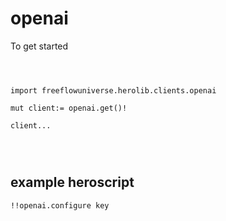 # openai

To get started

```vlang



import freeflowuniverse.herolib.clients.openai

mut client:= openai.get()!

client...




```

## example heroscript

```hero
!!openai.configure key
```

